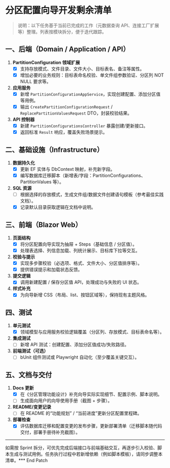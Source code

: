 # 分区配置向导开发剩余清单

> 说明：以下任务基于当前已完成的工作（元数据查询 API、连接工厂扩展等）整理。列表按模块拆分，便于迭代跟踪。

## 一、后端（Domain / Application / API）
1. **PartitionConfiguration 领域扩展**
   - [x] 支持存放模式、文件目录、文件大小、目标表名、备注等属性。
   - [x] 增加必要的业务规则：目标表命名校验、单文件组参数验证、分区列 NOT NULL 要求等。
2. **应用服务**
   - [x] 新增 `PartitionConfigurationAppService`，实现创建配置、添加分区值等用例。
   - [x] 输出 `CreatePartitionConfigurationRequest` / `ReplacePartitionValuesRequest` DTO，封装校验结果。
3. **API 控制器**
   - [x] 新建 `PartitionConfigurationsController` 暴露创建/更新接口。
   - [x] 返回标准 `Result` 响应，覆盖失败场景提示。

## 二、基础设施（Infrastructure）
1. **数据持久化**
   - [x] 更新 EF 实体与 DbContext 映射，补充新字段。
   - [x] 编写数据库迁移脚本（新增表/字段：PartitionConfigurations、PartitionValues 等）。
2. **SQL 资源**
   - [ ] 根据选择的存放模式，生成文件组/数据文件创建语句模板（参考最佳实践文档）。
   - [x] 记录默认目录获取逻辑在文档中说明。

## 三、前端（Blazor Web）
1. **页面结构**
   - [x] 将分区配置向导实现为抽屉 + Steps（基础信息 / 分区值）。
   - [x] 处理表选择、列信息加载、列统计展示、目标库下拉等交互。
2. **校验与提示**
   - [x] 实现多步骤校验（必选项、格式、文件大小、分区值排序等）。
   - [x] 提供错误提示和加载状态反馈。
3. **提交逻辑**
   - [x] 调用新建配置 / 保存分区值 API，处理成功与失败的 UI 状态。
4. **样式补充**
   - [x] 为向导新增 CSS（布局、list、按钮区域等），保持现有主题风格。

## 四、测试
1. **单元测试**
   - [x] 领域模型与应用服务校验逻辑覆盖（分区列、存放模式、目标表命名等）。
2. **集成测试**
   - [ ] 新增 API 测试：创建配置、添加分区值成功/失败路径。
3. **前端测试（可选）**
   - [ ] bUnit 组件测试或 Playwright 自动化（至少覆盖关键交互）。

## 五、文档与交付
1. **Docs 更新**
   - [x] 在《分区管理功能设计》补充向导实际实现细节、配置示例、脚本说明。
   - [ ] 生成面向用户的向导使用手册（截图 + 步骤）。
2. **README/变更记录**
   - [ ] 在 README 的“功能规划” / “当前进度”更新分区配置里程碑。
3. **部署检查**
   - [x] 评估数据库迁移和配置变更的发布步骤，更新部署清单（迁移脚本随代码交付，部署手册待补充截图）。

--- 

如需按 Sprint 拆分，可优先完成后端接口与前端基础交互，再逐步引入校验、脚本生成与测试用例。任务执行过程中若新增依赖（例如脚本模板），请同步调整本清单。*** End Patch

